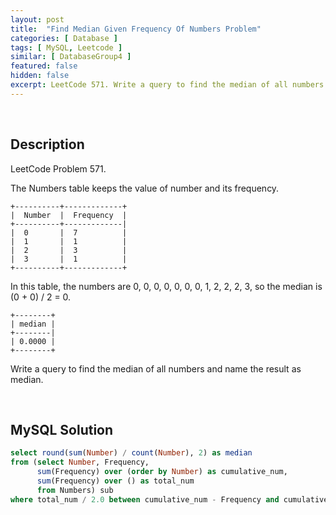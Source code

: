 ```yaml
---
layout: post
title:  "Find Median Given Frequency Of Numbers Problem"
categories: [ Database ]
tags: [ MySQL, Leetcode ]
similar: [ DatabaseGroup4 ]
featured: false
hidden: false
excerpt: LeetCode 571. Write a query to find the median of all numbers and name the result as median.
---
```


<br />

## Description

LeetCode Problem 571. 

The Numbers table keeps the value of number and its frequency.

```
+----------+-------------+
|  Number  |  Frequency  |
+----------+-------------|
|  0       |  7          |
|  1       |  1          |
|  2       |  3          |
|  3       |  1          |
+----------+-------------+
```

In this table, the numbers are 0, 0, 0, 0, 0, 0, 0, 1, 2, 2, 2, 3, so the median is (0 + 0) / 2 = 0.

```
+--------+
| median |
+--------|
| 0.0000 |
+--------+
```

Write a query to find the median of all numbers and name the result as median.



<br />

## MySQL Solution


```sql
select round(sum(Number) / count(Number), 2) as median
from (select Number, Frequency,
      sum(Frequency) over (order by Number) as cumulative_num,
      sum(Frequency) over () as total_num
      from Numbers) sub
where total_num / 2.0 between cumulative_num - Frequency and cumulative_num
```
